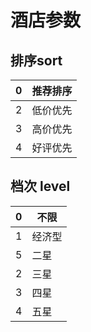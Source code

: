 # 酒店参数
## 排序sort
| 0 | 推荐排序 |
|---|----------|
| 2 | 低价优先 |
| 3 | 高价优先 |
| 4 | 好评优先 |

## 档次 level
| 0 | 不限   |
|---|--------|
| 1 | 经济型 |
| 5 | 二星   |
| 2 | 三星   |
| 3 | 四星   |
| 4 | 五星   |
